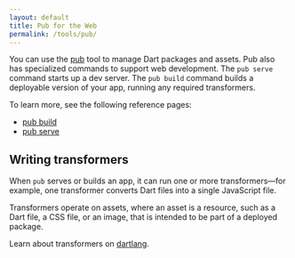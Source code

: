 ```yaml
---
layout: default
title: Pub for the Web
permalink: /tools/pub/
---
```


You can use the [pub]({{site.dartlang}}/tools/pub/)
tool to manage Dart packages and assets.
Pub also has specialized commands to support web development.
The `pub serve` command starts up a dev server.
The `pub build` command builds a deployable version of your app,
running any required transformers.

To learn more, see the following reference pages:

* [pub build](pub-build)
* [pub serve](pub-serve)

## Writing transformers

When `pub` serves or builds an app, it can run one or more
transformers&mdash;for example, one transformer converts Dart
files into a single JavaScript file.

Transformers operate on assets, where an asset is
a resource, such as a Dart file, a CSS file, or an
image, that is intended to be part of a deployed package.

Learn about transformers on [dartlang]({{site.dartlang}}/tools).
